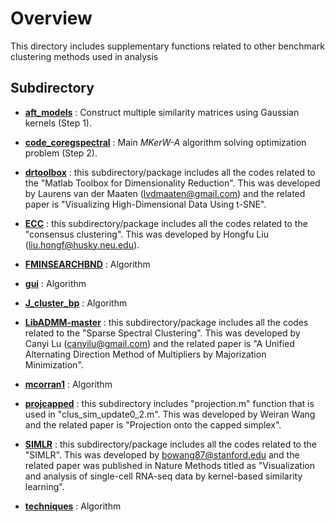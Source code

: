 
# Overview

This directory includes supplementary functions related to other benchmark clustering methods used in analysis

## Subdirectory

- [**aft_models**](https://github.com/ishspsy/MKerW-A/blob/master/Other_functions/aft_models)
: Construct multiple similarity matrices using Gaussian kernels (Step 1).

- [**code_coregspectral**](https://github.com/ishspsy/MKerW-A/blob/master/Other_functions/code_coregspectral)
: Main *MKerW-A* algorithm solving optimization problem (Step 2).

- [**drtoolbox**](https://github.com/ishspsy/MKerW-A/blob/master/Other_functions/drtoolbox)
: this subdirectory/package includes all the codes related to the "Matlab Toolbox for Dimensionality Reduction". This was developed by Laurens van der Maaten (lvdmaaten@gmail.com) and 
the related paper is "Visualizing High-Dimensional Data Using t-SNE".




- [**ECC**](https://github.com/ishspsy/MKerW-A/blob/master/Other_functions/ECC)
: this subdirectory/package includes all the codes related to the "consensus clustering". This was developed by Hongfu Liu (liu.hongf@husky.neu.edu).


- [**FMINSEARCHBND**](https://github.com/ishspsy/MKerW-A/blob/master/Other_functions/FMINSEARCHBND)
: Algorithm 

- [**gui**](https://github.com/ishspsy/MKerW-A/blob/master/Other_functions/gui)
: Algorithm 

- [**J_cluster_bp**](https://github.com/ishspsy/MKerW-A/blob/master/Other_functions/J_cluster_bp)
: Algorithm 

- [**LibADMM-master**](https://github.com/ishspsy/MKerW-A/blob/master/Other_functions/LibADMM-master)
:  this subdirectory/package includes all the codes related to the "Sparse Spectral Clustering". This was developed by Canyi Lu (canyilu@gmail.com) and 
the related paper is "A Unified Alternating Direction Method of Multipliers by Majorization Minimization".



 

- [**mcorran1**](https://github.com/ishspsy/MKerW-A/blob/master/Other_functions/mcorran1)
: Algorithm 

- [**projcapped**](https://github.com/ishspsy/MKerW-A/blob/master/Other_functions/projcapped)
:  this subdirectory includes "projection.m" function that is used in "clus_sim_update0_2.m". 
This was developed by Weiran Wang and the related paper is "Projection onto the capped simplex".

 

- [**SIMLR**](https://github.com/ishspsy/MKerW-A/blob/master/Other_functions/SIMLR)
: this subdirectory/package includes all the codes related to the "SIMLR". This was developed by bowang87@stanford.edu and 
the related paper was published in Nature Methods titled as "Visualization and analysis of single-cell RNA-seq data by kernel-based similarity learning".



- [**techniques**](https://github.com/ishspsy/MKerW-A/blob/master/Other_functions/techniques)
: Algorithm 





	


